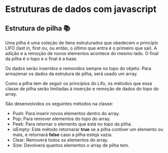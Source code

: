 # Estruturas de dados com javascript

## Estrutura de pilha :books:

Uma pilha é uma coleção de itens estruturados que obedecem o princípio LIFO (last in, first ou, ou então, o último que entra é o primeiro que sai). A adição e a remoção de novos elementos acontece do mesmo lado. O final da pilha é o topo e o final é a base.

Os dados serão inseridos e removidos sempre no topo do objeto. Para armazenar os dados da estrutura de pilha, será usado um array.

Como a pílha tem de seguir os princípios do Lifo, os métodos que essa classe de pilha serão limitadas à inserção e remoção de dados do topo do array.

São desenvolvidos os seguintes métodos na classe:

+ Push: Para inserir novos elementos dentro do array.
+ Pop: Para remover elementos do topo do array.
+ Peek: Para retornar o elemento que está no topo da pilha.
+ isEmpty: Este método retornarar **true** se a pilha contiver um elemento ou mais, e retornará **false** caso a pilha esteja vazia.
+ Clear: Removerá todos os elementos do array.
+ Size: Devolverá quantos elementos o array de pilha tem. 